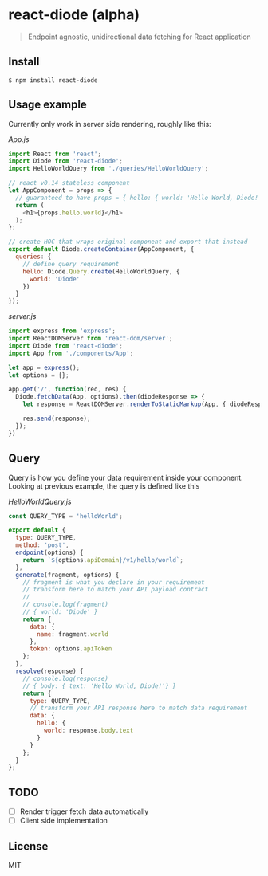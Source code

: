 # react-diode (alpha)

> Endpoint agnostic, unidirectional data fetching for React application

## Install

```
$ npm install react-diode
```

## Usage example

Currently only work in server side rendering, roughly like this:

*App.js*
```js
import React from 'react';
import Diode from 'react-diode';
import HelloWorldQuery from './queries/HelloWorldQuery';

// react v0.14 stateless component
let AppComponent = props => {
  // guaranteed to have props = { hello: { world: 'Hello World, Diode!' }}
  return (
    <h1>{props.hello.world}</h1>
  );
};

// create HOC that wraps original component and export that instead
export default Diode.createContainer(AppComponent, {
  queries: {
    // define query requirement
    hello: Diode.Query.create(HelloWorldQuery, {
      world: 'Diode'
    })    
  }
});
```

*server.js*
```js
import express from 'express';
import ReactDOMServer from 'react-dom/server';
import Diode from 'react-diode';
import App from './components/App';

let app = express();
let options = {};

app.get('/', function(req, res) {
  Diode.fetchData(App, options).then(diodeResponse => {
    let response = ReactDOMServer.renderToStaticMarkup(App, { diodeResponse });

    res.send(response);
  });  
})
```

## Query

Query is how you define your data requirement inside your component. Looking at previous example,
the query is defined like this

*HelloWorldQuery.js*
```js
const QUERY_TYPE = 'helloWorld';

export default {
  type: QUERY_TYPE,
  method: 'post',
  endpoint(options) {
    return `${options.apiDomain}/v1/hello/world`;
  },
  generate(fragment, options) {
    // fragment is what you declare in your requirement
    // transform here to match your API payload contract
    //
    // console.log(fragment)
    // { world: 'Diode' }
    return {
      data: {
        name: fragment.world
      },
      token: options.apiToken
    };
  },
  resolve(response) {
    // console.log(response)
    // { body: { text: 'Hello World, Diode!'} }
    return {
      type: QUERY_TYPE,
      // transform your API response here to match data requirement
      data: {
        hello: {
          world: response.body.text
        }
      }
    };
  }
};
```

## TODO

- [ ] Render trigger fetch data automatically
- [ ] Client side implementation

## License

MIT
